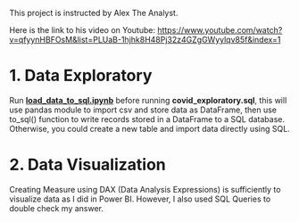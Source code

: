 This project is instructed by Alex The Analyst. 

Here is the link to his video on Youtube: https://www.youtube.com/watch?v=qfyynHBFOsM&list=PLUaB-1hjhk8H48Pj32z4GZgGWyylqv85f&index=1

# 1. Data Exploratory 
Run [**load_data_to_sql.ipynb**](https://github.com/maitran02/PortfolioProjects/blob/main/Covid_Analysis/load_data_to_sql.ipynb) before running **covid_exploratory.sql**, this will use pandas module to import csv and store data as DataFrame, then use to_sql() function to write records stored in a DataFrame to a SQL database. 
Otherwise, you could create a new table and import data directly using SQL.

# 2. Data Visualization
Creating Measure using DAX (Data Analysis Expressions) is sufficiently to visualize data as I did in Power BI.
However, I also used SQL Queries to double check my answer. 
